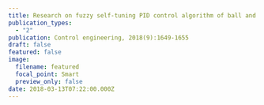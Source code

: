```yaml
---
title: Research on fuzzy self-tuning PID control algorithm of ball and plate system
publication_types:
  - "2"
publication: Control engineering, 2018(9):1649-1655
draft: false
featured: false
image:
  filename: featured
  focal_point: Smart
  preview_only: false
date: 2018-03-13T07:22:00.000Z
---
```

